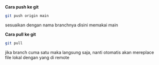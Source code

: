 **Cara push ke git**

```bash
git push origin main
```
sesuaikan dengan nama branchnya disini memakai main

**Cara pull ke git**

```bash
git pull
```
jika branch cuma satu maka langsung saja, nanti otomatis akan mereplace file lokal dengan yang di remote